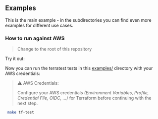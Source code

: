 ## Examples

This is the main example - in the subdirectories you can find even more examples for different use cases.


### How to run against AWS

> Change to the root of this repository

Try it out:

Now you can run the terratest tests in this [examples/](../examples) directory with your AWS credentials:

> ⚠️ AWS Credentials:
>
> Configure your AWS credentials _(Environment Variables, Profile, Credential File, OIDC, ...)_
> for Terraform before continuing with the next step.


```bash
 make tf-test
```
